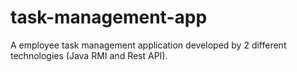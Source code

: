 # task-management-app

A employee task management application developed by 2 different technologies (Java RMI and Rest API).
